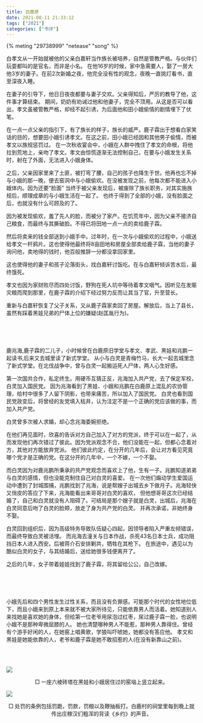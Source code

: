 ```yaml
---
title: 白鹿原
date: 2021-08-11 21:33:12
tags: ["2021"]
categories: ["书评"]
---
```

{% meting "29738999" "netease" "song" %}
<br>

白孝文从一开始就被他的父亲白嘉轩当作族长被培养，自然是管教严格。与伙伴们玩耍都叫的是官名，而非是小名。
在他16岁的时候，家中急需要人，娶了一房大他3岁的妻子。在前2次新婚之夜，他完全没有性的观念，夜晚一直挑灯看书，直至深夜入睡。

在妻子的引导下，他日日夜夜都要与妻子交欢。父亲得知后，严厉的教导了他，这件事才算结束。
期间，奶奶有劝诫过他和他妻子，完全不顶用。从这是否可以看出，孝文虽被管教严格，却经不起引诱，为后面他和田小娥偷情的剧情埋下了伏笔。

<!--more-->

在一点一点父亲的指引下，有了族长的样子，族长的威严。鹿子霖出于想看白家笑话的目的，想要田小娥引诱孝文。在这之前，田小娥已经因和其他男子偷情，而被孝文以族规惩罚过。
在一次秋收宴会中，小娥在人群中拽住了孝文的命根，将他拉到荒地上，亲吻了孝文。孝文由惊慌逐渐无法控制自己，在要与小娥发生关系时，射在了外面，无法进入小娥身体。

之后，父亲因家里来了土匪，被打弯了腰，自己的孩子也降生于世。他再也忘不掉与小娥的那一晚，便去窑洞中与小娥偷欢。在没被发现之前，他每次都不能进入小娥体内。因为还要“脸面”
当终于被父亲发现后，被废除了族长职务，对其实施族规后，顺理成章的与小娥生活在一起了。
也终于得到了全部的小娥，没有脸面之后，也就没有什么可顾及的了。

因为被发现偷欢，羞了先人的脸，而被分了家产。在饥荒年中，因为父亲不接济自己粮食，而最终与其撕破脸。不得已将田地一点一点的卖给鹿子霖。

然后将卖来的钱全部送到小娥手中。过年时，在一次与小娥偷欢的过程中，小娥送给孝文一杆鸦片。这也使得他最终将8亩田地和房屋全部卖给鹿子霖，当他的妻子询问他，卖地得的钱时，他百般推辞一分都没拿回家里。

这也使得他的妻子和孩子沦落街头，找白嘉轩讨饭吃。在与白嘉轩倾诉苦水后，最终饿死。

孝文也因为家财败尽而四处讨饭，野狗在死人坑中等待着孝文咽气。因听见在发赈灾粮而爬到那里，在鹿子霖的介绍下经过努力反而让其当了官，升至营长。

重新与白嘉轩恢复了父子关系，又从鹿子霖家卖回了房屋。解放后，当上了县长，虽然有踩着黑娃兄弟的尸体上位的嫌疑(赵匡胤行为)。



<br>
<br>
<br>

鹿兆海,鹿子霖的二儿子，小时候曾在白鹿原旧学堂与孝文、孝武、黑娃和兆鹏一起读书,后来又去城里读了新式学堂。
从小与白灵是青梅竹马，长大一起去城里念了新式学堂。在北伐战争中，曾与白灵一起搬运死人尸体，两人心生好感。

第一次国共合作，私定终生。用硬币互猜正反，兆海加入共产党，去了保定军校，白灵加入国民党。
因为兆海看到了黑娃、小娥和兆鹏在白鹿原上混乱的农协管理，给村中很多了人留下阴影，也带来痛苦，所以加入了国民党。
白灵也看到国民党政变后，将曾经的友党填入枯井，认为注定不是一个正确的党应该做的事，而加入共产党。

白灵曾多次被人求婚，却心念兆海委婉拒绝。

在他们再见面时，欣喜的告诉对方自己加入了对方的党派，终于可以在一起了，从而发现他们再次错过了彼此。因为党派观念不合，他们没能在一起，但都心念着对方，其他对方能放弃党派。
他们彼此约定，在分开的几年后，会让对方看见究竟哪个党才是正确的党。在这分开的几年中，一个不嫁，一个不娶。

而白灵因为对鹿兆鹏所秉承的共产党观念而喜欢上了他，生有一子。兆鹏知道弟弟与白灵的感情，但也没能克制住自己对白灵的喜爱。
在一次他们煽动学生爱国运动中遭到了封城围捕，兆鹏找到了兆海，说是帮嫂子出城去乡下做月子。兆海轻快又俏皮的答应了下来，兆海能看出来哥哥对白灵的喜欢，
但他想哥哥这次已经结婚了，自己和白灵就没有人阻碍了。可结局是那个嫂子就是白灵，出城后，兆海在白灵同意后吻了白灵的脸颊，放走了身为共产党的白灵。
并再次承诺，非她终身不娶。

白灵回到组织后，因为高级特务导致队伍疑心四起，因领导者陷入严重左倾错误，而最终导致白灵被活埋。
而兆海去潼关与日本作战，杀死43名日本士兵，成功阻挡日本人进入西安。后被蒋介石安排剿共，牺牲在其枪下。
在旅途中，遇见以为酷似白灵的女子，与其结婚后，送给她很多钱便离开了。

之后的几年，女子带着娃娃找到了鹿子霖，将其留给公公，自己改嫁。


<br>
<br>
<br>

小娥先后和四个男性发生过性关系，而且没有负罪感。可能那个时代的女性地位低下，而且小娥来到原上本来就不被大家所待见，只能依靠男人而活着。她知道别人来找她是喜欢她的身体，但给第一位老爷用尿泡过红枣，尿过鹿子霖一脸，也说明小娥不是那种卑微屈膝的人。
她也清楚哪种男人不能惹，那种男人靠得住。曾经有个游手好闲的人，在她窑上唱黄歌，学狼叫吓唬她，她都没有答应他。
孝文和黑娃是她能依靠的人，老爷和鹿子霖是她不敢招惹的人(在没有新靠山之前)。


<br>
<br>

![](1.png)

<center> □ 一座六棱砖塔在黑娃和小娥居住过的窑垴上竖立起来。</center>


![](2.png)

<center> □ 处罚的条例包括罚跪，罚款，罚粮以及鞭抽板打。白鹿村的祠堂里每到晚上就传出庄稼汉们粗浑的背读《乡约》的声音。</center>